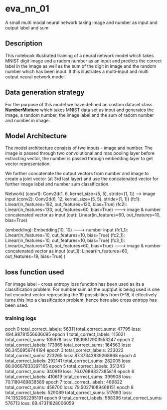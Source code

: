 # eva_nn_01
A small multi modal neural network taking image and number as input and output label and sum 

## Description
This notebook illustrated training of a neural network model which takes MNIST digit image and a radom number as an input and predicts the correct label in the image as well as the sum of the digit in image and the random number which has been input. It this illustrates a multi-input and multi output neural network model.

## Data generation strategy
For the purpose of this model we have defined an custom dataset class **NumberMixture** which takes MNIST data set as input and generates the image, a random number, the image label and the sum of radom number and number in image.

##  Model Architecture
The model architecture consists of two inputs - image and number. The image is passed through two convolutional and max pooling layer before extracting vector, the number is passed through embedding layer to get vector representation.

We further concatenate the output vectors from number and image to create a joint vector (at 3rd last layer) and use the concatenated vector for further image label and number sum classification.

Network(
  (conv1): Conv2d(1, 6, kernel_size=(5, 5), stride=(1, 1)) --> image input
  (conv2): Conv2d(6, 12, kernel_size=(5, 5), stride=(1, 1))
  (fc1): Linear(in_features=192, out_features=120, bias=True)
  (fc2): Linear(in_features=130, out_features=60, bias=True) ---> image & number concatenated vector as input
  (out): Linear(in_features=60, out_features=10, bias=True)
  
  (embedding): Embedding(10, 10) ---> number input
  (fc1_1): Linear(in_features=10, out_features=10, bias=True)
  (fc2_1): Linear(in_features=10, out_features=10, bias=True)
  (fc3_1): Linear(in_features=130, out_features=60, bias=True) ---> image & number concatenated vector as input
  (out_1): Linear(in_features=60, out_features=19, bias=True)
)


## loss function used
For image label - cross entropy loss function has been used as its a classification problem.
For number sum as the ouptput is being used is one hot encoded vector represeting the 19 possiblities from 0-18, it effectively turns this into a classification problem, hence here also cross entropy has been used.

### training logs

poch 0 total_correct_labels: 56311 total_correct_sums: 47795 loss: 494.98781556636095
epoch 1 total_correct_labels: 115021 total_correct_sums: 105978 loss: 118.19812903553247
epoch 2 total_correct_labels: 173965 total_correct_sums: 164563 loss: 96.3456956744194
epoch 3 total_correct_labels: 233023 total_correct_sums: 223265 loss: 87.37342839268968
epoch 4 total_correct_labels: 292141 total_correct_sums: 282005 loss: 86.00667833397165
epoch 5 total_correct_labels: 351343 total_correct_sums: 340919 loss: 76.07689337385818
epoch 6 total_correct_labels: 410619 total_correct_sums: 399908 loss: 70.1180489838589
epoch 7 total_correct_labels: 469822 total_correct_sums: 458700 loss: 79.50271089468151
epoch 8 total_correct_labels: 529089 total_correct_sums: 517693 loss: 74.1352062295191
epoch 9 total_correct_labels: 588396 total_correct_sums: 576713 loss: 69.47311828006059
